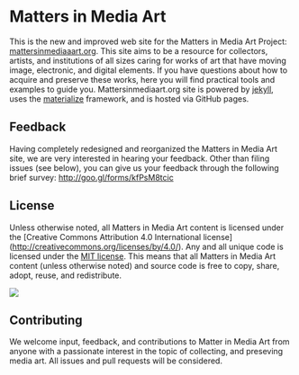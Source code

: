 # Matters in Media Art
This is the new and improved web site for the Matters in Media Art Project: [mattersinmediaaart.org](http://mattersinmediaart.org). This site aims to be a resource for collectors, artists, and institutions of all sizes caring for works of art that have moving image, electronic, and digital elements. If you have questions about how to acquire and preserve these works, here you will find practical tools and examples to guide you. Mattersinmediaart.org site is powered by [jekyll](http://jekyllrb.com/), uses the [materialize](http://materializecss.com/) framework, and is hosted via GitHub pages.

## Feedback
Having completely redesigned and reorganized the Matters in Media Art site, we are very interested in hearing your feedback. Other than filing issues (see below), you can give us your feedback through the following brief survey: http://goo.gl/forms/kfPsM8tcic

## License
Unless otherwise noted, all Matters in Media Art content is licensed under the [Creative Commons Attribution 4.0 International license] (http://creativecommons.org/licenses/by/4.0/). Any and all unique code is licensed under the [MIT license](https://en.wikipedia.org/wiki/MIT_License). This means that all Matters in Media Art content (unless otherwise noted) and source code is free to copy, share, adopt, reuse, and redistribute.

![](https://i.creativecommons.org/l/by/4.0/88x31.png)

## Contributing
We welcome input, feedback, and contributions to Matter in Media Art from anyone with a passionate interest in the topic of collecting, and preseving media art. All issues and pull requests will be considered.

